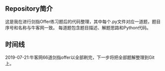 ## Repository简介

这是我在进行剑指Offer练习题后的代码整理，其中每个.py文件对应一道题，题目序号和名称与牛客网一致。
每道题包含题目描述、解题思路和Python代码。

## 时间线
2019-07-21:牛客网66道剑指offer以全部刷完，下一步将把全部题解整理到Git上。

